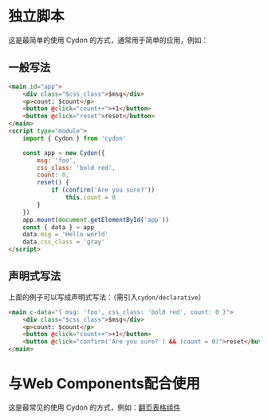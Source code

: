 # 独立脚本
这是最简单的使用 Cydon 的方式，通常用于简单的应用，例如：

## 一般写法
```html
<main id="app">
    <div class="$css_class">$msg</div>
    <p>count: $count</p>
    <button @click="count++">+1</button>
    <button @click="reset">reset</button>
</main>
<script type="module">
    import { Cydon } from 'cydon'

    const app = new Cydon({
        msg: 'foo',
        css_class: 'bold red',
        count: 0,
        reset() {
            if (confirm('Are you sure?'))
                this.count = 0
        }
    })
    app.mount(document.getElementById('app'))
    const { data } = app
    data.msg = 'Hello world'
    data.css_class = 'gray'
</script>
```

## 声明式写法
上面的例子可以写成声明式写法：（需引入`cydon/declarative`）
```html
<main c-data="{ msg: 'foo', css_class: 'bold red', count: 0 }">
    <div class="$css_class">$msg</div>
    <p>count: $count</p>
    <button @click="count++">+1</button>
    <button @click="confirm('Are you sure?') && (count = 0)">reset</button>
</main>
```

# 与Web Components配合使用
这是最常见的使用 Cydon 的方式，例如：[翻页表格组件](./s-table.md)

